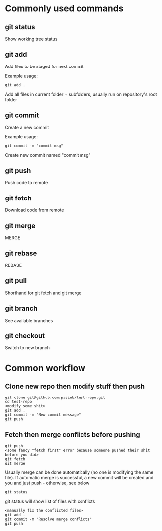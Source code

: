 # Commonly used commands

## git status

Show working tree status

## git add

Add files to be staged for next commit

Example usage:
```
git add .
```
Add all files in current folder + subfolders, usually run on repository's root folder

## git commit

Create a new commit

Example usage:
```
git commit -m "commit msg"
```
Create new commit named "commit msg"

## git push

Push code to remote

## git fetch

Download code from remote

## git merge

MERGE

## git rebase

REBASE

## git pull

Shorthand for git fetch and git merge

## git branch

See available branches

## git checkout

Switch to new branch

# Common workflow

## Clone new repo then modify stuff then push

```
git clone git@github.com:pasinb/test-repo.git
cd test-repo
<modify some shit>
git add .
git commit -m "New commit message"
git push
```

## Fetch then merge conflicts before pushing

```
git push
<some fancy "fetch first" error because someone pushed their shit before you did>
git fetch
git merge
```
Usually merge can be done automatically (no one is modifying the same file).
If automatic merge is successful, a new commit will be created and you and just push - otherwise, see below

```
git status
```
git status will show list of files with conflicts

```
<manually fix the conflicted files>
git add .
git commit -m "Resolve merge conflicts"
git push
```